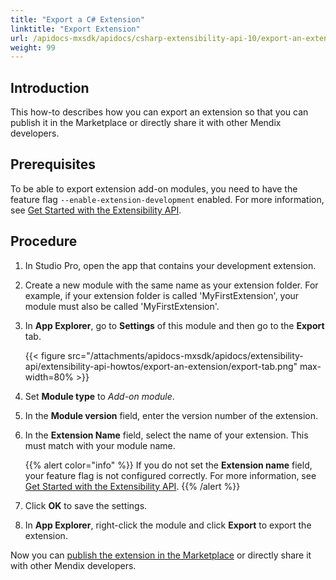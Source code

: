 ```yaml
---
title: "Export a C# Extension"
linktitle: "Export Extension"
url: /apidocs-mxsdk/apidocs/csharp-extensibility-api-10/export-an-extension/
weight: 99
---
```


## Introduction

This how-to describes how you can export an extension so that you can publish it in the Marketplace or directly share it with other Mendix developers.

## Prerequisites

To be able to export extension add-on modules, you need to have the feature flag `--enable-extension-development` enabled. For more information, see [Get Started with the Extensibility API](/apidocs-mxsdk/apidocs/csharp-extensibility-api-10/get-started/).

## Procedure

1. In Studio Pro, open the app that contains your development extension.
2. Create a new module with the same name as your extension folder. For example, if your extension folder is called 'MyFirstExtension', your module must also be called 'MyFirstExtension'.
3. In **App Explorer**, go to **Settings** of this module and then go to the **Export** tab.

    {{< figure src="/attachments/apidocs-mxsdk/apidocs/extensibility-api/extensibility-api-howtos/export-an-extension/export-tab.png" max-width=80% >}}

4. Set **Module type** to *Add-on module*.
5. In the **Module version** field, enter the version number of the extension.
6. In the **Extension Name** field, select the name of your extension. This must match with your module name.

    {{% alert color="info" %}} If you do not set the **Extension name** field, your feature flag is not configured correctly. For more information, see [Get Started with the Extensibility API](/apidocs-mxsdk/apidocs/csharp-extensibility-api-10/get-started/). {{% /alert %}}

7. Click **OK** to save the settings.
8. In **App Explorer**, right-click the module and click **Export** to export the extension.

Now you can [publish the extension in the Marketplace](/appstore/submit-content/#adding) or directly share it with other Mendix developers.
